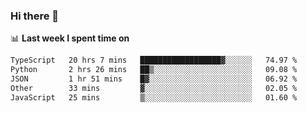 ### Hi there 👋

<!--
**DBvc/DBvc** is a ✨ _special_ ✨ repository because its `README.md` (this file) appears on your GitHub profile.

Here are some ideas to get you started:

- 🔭 I’m currently working on ...
- 🌱 I’m currently learning ...
- 👯 I’m looking to collaborate on ...
- 🤔 I’m looking for help with ...
- 💬 Ask me about ...
- 📫 How to reach me: ...
- 😄 Pronouns: ...
- ⚡ Fun fact: ...
-->

📊 **Last week I spent time on**
<!--START_SECTION:waka-->

```txt
TypeScript   20 hrs 7 mins   ██████████████████▓░░░░░░   74.97 %
Python       2 hrs 26 mins   ██▒░░░░░░░░░░░░░░░░░░░░░░   09.08 %
JSON         1 hr 51 mins    █▓░░░░░░░░░░░░░░░░░░░░░░░   06.92 %
Other        33 mins         ▓░░░░░░░░░░░░░░░░░░░░░░░░   02.05 %
JavaScript   25 mins         ▒░░░░░░░░░░░░░░░░░░░░░░░░   01.60 %
```

<!--END_SECTION:waka-->
